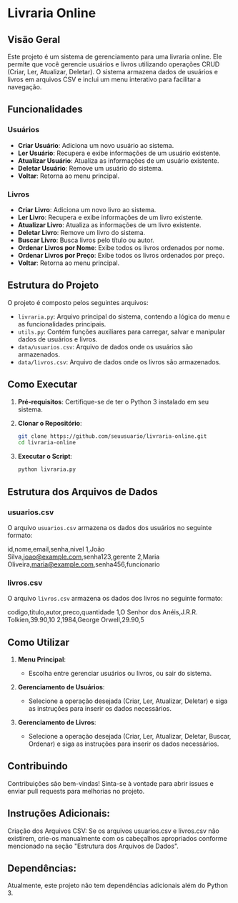 # Livraria Online

## Visão Geral

Este projeto é um sistema de gerenciamento para uma livraria online. Ele permite que você gerencie usuários e livros utilizando operações CRUD (Criar, Ler, Atualizar, Deletar). O sistema armazena dados de usuários e livros em arquivos CSV e inclui um menu interativo para facilitar a navegação.

## Funcionalidades

### Usuários

- **Criar Usuário**: Adiciona um novo usuário ao sistema.
- **Ler Usuário**: Recupera e exibe informações de um usuário existente.
- **Atualizar Usuário**: Atualiza as informações de um usuário existente.
- **Deletar Usuário**: Remove um usuário do sistema.
- **Voltar**: Retorna ao menu principal.

### Livros

- **Criar Livro**: Adiciona um novo livro ao sistema.
- **Ler Livro**: Recupera e exibe informações de um livro existente.
- **Atualizar Livro**: Atualiza as informações de um livro existente.
- **Deletar Livro**: Remove um livro do sistema.
- **Buscar Livro**: Busca livros pelo título ou autor.
- **Ordenar Livros por Nome**: Exibe todos os livros ordenados por nome.
- **Ordenar Livros por Preço**: Exibe todos os livros ordenados por preço.
- **Voltar**: Retorna ao menu principal.

## Estrutura do Projeto

O projeto é composto pelos seguintes arquivos:

- `livraria.py`: Arquivo principal do sistema, contendo a lógica do menu e as funcionalidades principais.
- `utils.py`: Contém funções auxiliares para carregar, salvar e manipular dados de usuários e livros.
- `data/usuarios.csv`: Arquivo de dados onde os usuários são armazenados.
- `data/livros.csv`: Arquivo de dados onde os livros são armazenados.

## Como Executar

1. **Pré-requisitos**: Certifique-se de ter o Python 3 instalado em seu sistema.

2. **Clonar o Repositório**:
    ```sh
    git clone https://github.com/seuusuario/livraria-online.git
    cd livraria-online
    ```

3. **Executar o Script**:
    ```sh
    python livraria.py
    ```

## Estrutura dos Arquivos de Dados

### usuarios.csv

O arquivo `usuarios.csv` armazena os dados dos usuários no seguinte formato:

id,nome,email,senha,nivel
1,João Silva,joao@example.com,senha123,gerente
2,Maria Oliveira,maria@example.com,senha456,funcionario


### livros.csv

O arquivo `livros.csv` armazena os dados dos livros no seguinte formato:

codigo,titulo,autor,preco,quantidade
1,O Senhor dos Anéis,J.R.R. Tolkien,39.90,10
2,1984,George Orwell,29.90,5


## Como Utilizar

1. **Menu Principal**:
    - Escolha entre gerenciar usuários ou livros, ou sair do sistema.

2. **Gerenciamento de Usuários**:
    - Selecione a operação desejada (Criar, Ler, Atualizar, Deletar) e siga as instruções para inserir os dados necessários.

3. **Gerenciamento de Livros**:
    - Selecione a operação desejada (Criar, Ler, Atualizar, Deletar, Buscar, Ordenar) e siga as instruções para inserir os dados necessários.

## Contribuindo

Contribuições são bem-vindas! Sinta-se à vontade para abrir issues e enviar pull requests para melhorias no projeto.

## Instruções Adicionais:

Criação dos Arquivos CSV:
Se os arquivos usuarios.csv e livros.csv não existirem, crie-os manualmente com os cabeçalhos apropriados conforme mencionado na seção "Estrutura dos Arquivos de Dados".

## Dependências:

Atualmente, este projeto não tem dependências adicionais além do Python 3.
